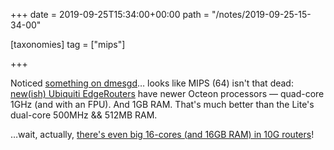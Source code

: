 +++
date = 2019-09-25T15:34:00+00:00
path = "/notes/2019-09-25-15-34-00"

[taxonomies]
tag = ["mips"]

+++

Noticed [something on dmesgd](https://dmesgd.nycbug.org/index.cgi?do=view&id=5124)…
looks like MIPS (64) isn't that dead: [new(ish) Ubiquiti EdgeRouters](https://www.ui.com/edgemax/edgerouter-4/)
have newer Octeon processors — quad-core 1GHz (and with an FPU). And 1GB RAM.
That's much better than the Lite's dual-core 500MHz && 512MB RAM.

…wait, actually, [there's even big 16-cores (and 16GB RAM) in 10G routers](https://dotbalm.org/hands-on-with-the-new-edgerouter-infinity/)!